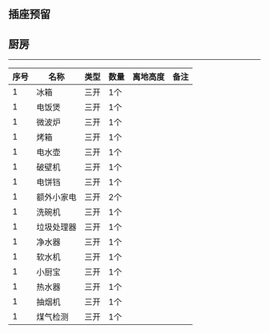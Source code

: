 ## 插座预留

## 厨房
---------------------------------------
| 序号| 名称 | 类型| 数量| 离地高度 | 备注|
|---| ---| ---| ---| -- | -- |
|1 |冰箱 |三开 | 1个| | |
|1 |电饭煲 |三开 | 1个| |
|1 |微波炉 |三开 | 1个| |
|1 |烤箱 |三开 | 1个| | |
|1 |电水壶 |三开 | 1个| | |
|1 |破壁机 |三开 | 1个| | |
|1 |电饼铛 |三开 | 1个| | |
|1 |额外小家电 |三开 | 2个| | |
|1 |洗碗机 |三开 | 1个| | |
|1 |垃圾处理器 |三开 | 1个| | |
|1 |净水器 |三开 | 1个| | |
|1 |软水机 |三开 | 1个| | |
|1 |小厨宝 |三开 | 1个| | |
|1 |热水器 |三开 | 1个| | |
|1 |抽烟机 |三开 | 1个| | |
|1 |煤气检测 |三开 | 1个| | |
